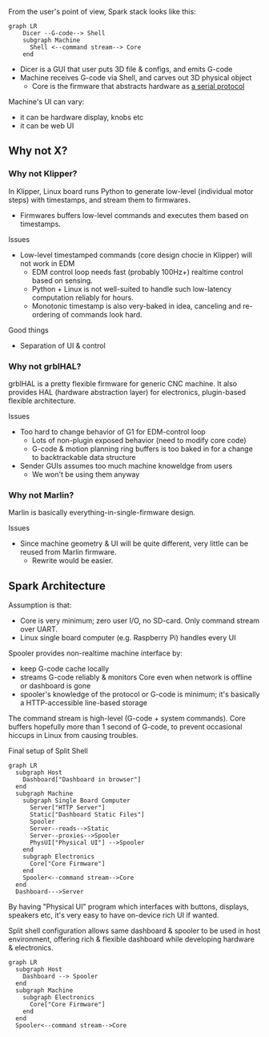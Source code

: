 From the user's point of view, Spark stack looks like this:

```mermaid
graph LR
    Dicer --G-code--> Shell
    subgraph Machine
      Shell <--command stream--> Core
    end
```

* Dicer is a GUI that user puts 3D file & configs, and emits G-code
* Machine receives G-code via Shell, and carves out 3D physical object
  * Core is the firmware that abstracts hardware as [a serial protocol](https://github.com/xy-kasumi/Spark-corefw/blob/main/spec/protocol.md)

Machine's UI can vary:
* it can be hardware display, knobs etc
* it can be web UI

## Why not X?

### Why not Klipper?
In Klipper, Linux board runs Python to generate low-level (individual motor steps) with timestamps, and stream them to firmwares.
* Firmwares buffers low-level commands and executes them based on timestamps.

Issues
* Low-level timestamped commands (core design chocie in Klipper) will not work in EDM
  * EDM control loop needs fast (probably 100Hz+) realtime control based on sensing.
  * Python + Linux is not well-suited to handle such low-latency computation reliably for hours.
  * Monotonic timestamp is also very-baked in idea, canceling and re-ordering of commands look hard.

Good things
* Separation of UI & control

### Why not grblHAL?
grblHAL is a pretty flexible firmware for generic CNC machine.
It also provides HAL (hardware abstraction layer) for electronics, plugin-based flexible architecture.

Issues
* Too hard to change behavior of G1 for EDM-control loop
  * Lots of non-plugin exposed behavior (need to modify core code)
  * G-code & motion planning ring buffers is too baked in for a change to backtrackable data structure
* Sender GUIs assumes too much machine knoweldge from users
  * We won't be using them anyway


### Why not Marlin?
Marlin is basically everything-in-single-firmware design.

Issues
* Since machine geometry & UI will be quite different, very little can be reused from Marlin firmware.
  * Rewrite would be easier.


## Spark Architecture
Assumption is that:
* Core is very minimum; zero user I/O, no SD-card. Only command stream over UART.
* Linux single board computer (e.g. Raspberry Pi) handles every UI

Spooler provides non-realtime machine interface by:
* keep G-code cache locally
* streams G-code reliably & monitors Core even when network is offline or dashboard is gone
* spooler's knowledge of the protocol or G-code is minimum; it's basically a HTTP-accessible line-based storage

The command stream is high-level (G-code + system commands).
Core buffers hopefully more than 1 second of G-code,
to prevent occasional hiccups in Linux from causing troubles.

Final setup of Split Shell
```mermaid
graph LR
  subgraph Host
    Dashboard["Dashboard in browser"]
  end
  subgraph Machine
    subgraph Single Board Computer
      Server["HTTP Server"]
      Static["Dashboard Static Files"]
      Spooler
      Server--reads-->Static
      Server--proxies-->Spooler
      PhysUI["Physical UI"] -->Spooler
    end
    subgraph Electronics
      Core["Core Firmware"]
    end
    Spooler<--command stream-->Core
  end
  Dashboard--->Server
```

By having "Physical UI" program which interfaces with buttons, displays, speakers etc,
it's very easy to have on-device rich UI if wanted.

Split shell configuration allows same dashboard & spooler to be used in host environment,
offering rich & flexible dashboard while developing hardware & electronics.
```mermaid
graph LR
  subgraph Host
    Dashboard --> Spooler
  end
  subgraph Machine
    subgraph Electronics
      Core["Core Firmware"]
    end
  end
  Spooler<--command stream-->Core
```
